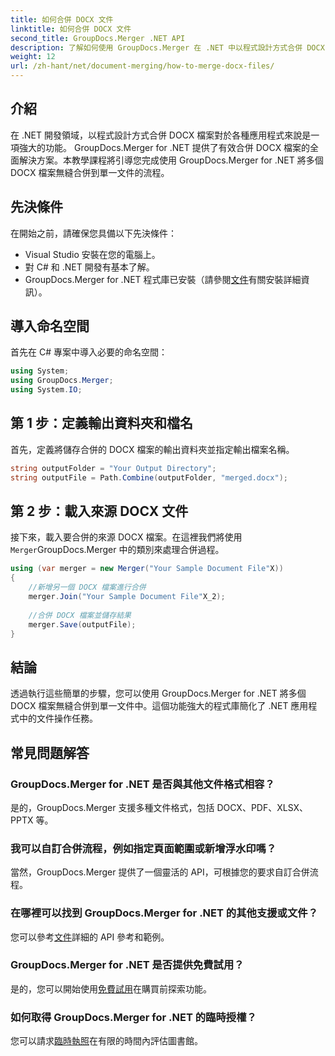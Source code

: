 ```yaml
---
title: 如何合併 DOCX 文件
linktitle: 如何合併 DOCX 文件
second_title: GroupDocs.Merger .NET API
description: 了解如何使用 GroupDocs.Merger 在 .NET 中以程式設計方式合併 DOCX 文件，從而有效地簡化文件操作任務。
weight: 12
url: /zh-hant/net/document-merging/how-to-merge-docx-files/
---
```

## 介紹
在 .NET 開發領域，以程式設計方式合併 DOCX 檔案對於各種應用程式來說是一項強大的功能。 GroupDocs.Merger for .NET 提供了有效合併 DOCX 檔案的全面解決方案。本教學課程將引導您完成使用 GroupDocs.Merger for .NET 將多個 DOCX 檔案無縫合併到單一文件的流程。
## 先決條件
在開始之前，請確保您具備以下先決條件：
- Visual Studio 安裝在您的電腦上。
- 對 C# 和 .NET 開發有基本了解。
-  GroupDocs.Merger for .NET 程式庫已安裝（請參閱[文件](https://tutorials.groupdocs.com/merger/net/)有關安裝詳細資訊）。

## 導入命名空間
首先在 C# 專案中導入必要的命名空間：
```csharp
using System; 
using GroupDocs.Merger;
using System.IO;
```
## 第 1 步：定義輸出資料夾和檔名
首先，定義將儲存合併的 DOCX 檔案的輸出資料夾並指定輸出檔案名稱。
```csharp
string outputFolder = "Your Output Directory";
string outputFile = Path.Combine(outputFolder, "merged.docx");
```
## 第 2 步：載入來源 DOCX 文件
接下來，載入要合併的來源 DOCX 檔案。在這裡我們將使用`Merger`GroupDocs.Merger 中的類別來處理合併過程。
```csharp
using (var merger = new Merger("Your Sample Document File"X))
{
    //新增另一個 DOCX 檔案進行合併
    merger.Join("Your Sample Document File"X_2);
    
    //合併 DOCX 檔案並儲存結果
    merger.Save(outputFile);
}
```

## 結論
透過執行這些簡單的步驟，您可以使用 GroupDocs.Merger for .NET 將多個 DOCX 檔案無縫合併到單一文件中。這個功能強大的程式庫簡化了 .NET 應用程式中的文件操作任務。
## 常見問題解答
### GroupDocs.Merger for .NET 是否與其他文件格式相容？
是的，GroupDocs.Merger 支援多種文件格式，包括 DOCX、PDF、XLSX、PPTX 等。
### 我可以自訂合併流程，例如指定頁面範圍或新增浮水印嗎？
當然，GroupDocs.Merger 提供了一個靈活的 API，可根據您的要求自訂合併流程。
### 在哪裡可以找到 GroupDocs.Merger for .NET 的其他支援或文件？
您可以參考[文件](https://tutorials.groupdocs.com/merger/net/)詳細的 API 參考和範例。
### GroupDocs.Merger for .NET 是否提供免費試用？
是的，您可以開始使用[免費試用](https://releases.groupdocs.com/)在購買前探索功能。
### 如何取得 GroupDocs.Merger for .NET 的臨時授權？
您可以請求[臨時執照](https://purchase.groupdocs.com/temporary-license/)在有限的時間內評估圖書館。